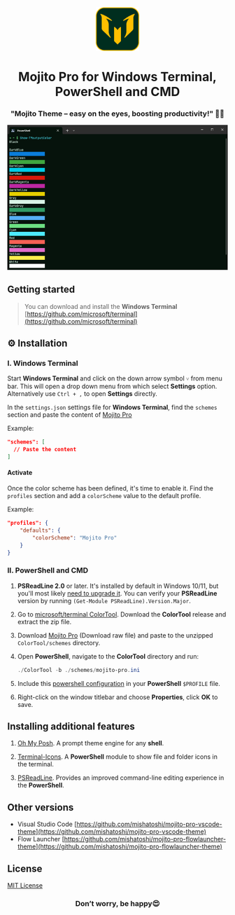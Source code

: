 <div align="center">
  <img src="./images/mojito-pro-logo.png" width="100px" height="100px">
  <h1>Mojito Pro for Windows Terminal, PowerShell and CMD</h1>
  <h3>"Mojito Theme – easy on the eyes, boosting productivity!" 🎨🍃</h3>
</div>

<div align="center">
  <img src="./images/Mojito Pro for Terminal.png">
</div>

## Getting started

> You can download and install the **Windows Terminal** [https://github.com/microsoft/terminal](https://github.com/microsoft/terminal)
>

## ⚙️ Installation

### I. Windows Terminal

Start **Windows Terminal** and click on the down arrow symbol `˅` from menu bar. This will open a drop down menu from which select **Settings** option. Alternatively use `Ctrl + ,` to open **Settings** directly.

In the `settings.json` settings file for **Windows Terminal**, find the `schemes` section and paste the content of [Mojito Pro](https://raw.githubusercontent.com/mishatoshi/mojito-pro-windows-terminal/master/mojito-pro.json)

Example:

```json
"schemes": [
  // Paste the content
]
```

#### Activate

Once the color scheme has been defined, it's time to enable it. Find the `profiles` section and add a `colorScheme` value to the default profile.

Example:

```json
"profiles": {
    "defaults": {
        "colorScheme": "Mojito Pro"
    }
}
```

### II. PowerShell and CMD

1. **PSReadLine 2.0** or later. It's installed by default in Windows 10/11, but you'll most likely [need to upgrade it](https://github.com/lzybkr/PSReadLine#user-content-upgrading). You can verify your **PSReadLine** version by running `(Get-Module PSReadLine).Version.Major`.
1. Go to [microsoft/terminal ColorTool](https://github.com/Microsoft/Terminal/tree/main/src/tools/ColorTool#installing). Download the **ColorTool** release and extract the zip file.
1. Download [Mojito Pro](https://github.com/mishatoshi/mojito-pro-windows-terminal/blob/master/ColorTool%20Schemes/mojito-pro.ini) (Download raw file) and paste to the unzipped `ColorTool/schemes` directory.

1. Open **PowerShell**, navigate to the **ColorTool** directory and run:

    ```PowerShell
    ./ColorTool -b ./schemes/mojito-pro.ini
    ```

1. Include this [powershell configuration](./Microsoft.PowerShell_profile.ps1) in your **PowerShell** `$PROFILE` file.

1. Right-click on the window titlebar and choose **Properties**, click **OK** to save.

## Installing additional features

1. [Oh My Posh](https://github.com/JanDeDobbeleer/oh-my-posh). A prompt theme engine for any **shell**.

1. [Terminal-Icons](https://github.com/devblackops/Terminal-Icons). A **PowerShell** module to show file and folder icons in the terminal.

1. [PSReadLine](https://docs.microsoft.com/en-us/powershell/module/psreadline/about/about_psreadline?view=powershell-7.2). Provides an improved command-line editing experience in the **PowerShell**.

## Other versions

* Visual Studio Code [https://github.com/mishatoshi/mojito-pro-vscode-theme](https://github.com/mishatoshi/mojito-pro-vscode-theme)
* Flow Launcher [https://github.com/mishatoshi/mojito-pro-flowlauncher-theme](https://github.com/mishatoshi/mojito-pro-flowlauncher-theme)

## License

[MIT License](./LICENSE)

<h3 align="center">Don’t worry, be happy😍</h3>
